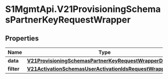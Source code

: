 # S1MgmtApi.V21ProvisioningSchemasPartnerKeyRequestWrapper

## Properties
Name | Type | Description | Notes
------------ | ------------- | ------------- | -------------
**data** | [**V21ProvisioningSchemasPartnerKeyRequestWrapperData**](V21ProvisioningSchemasPartnerKeyRequestWrapperData.md) |  | 
**filter** | [**V21ActivationSchemasUserActivationIdsRequestWrapperFilter**](V21ActivationSchemasUserActivationIdsRequestWrapperFilter.md) |  | [optional] 


